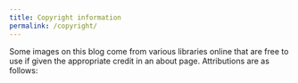 ```yaml
---
title: Copyright information
permalink: /copyright/
---
```


Some images on this blog come from various libraries online that are free to use if given the appropriate credit in an about page. Attributions are as follows:

